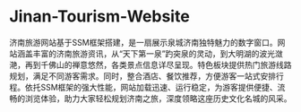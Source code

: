 # Jinan-Tourism-Website
济南旅游网站基于SSM框架搭建，是一扇展示泉城济南独特魅力的数字窗口。网站涵盖丰富的济南旅游资讯，从“天下第一泉”趵突泉的灵动，到大明湖的波光潋滟，再到千佛山的禅意悠然，各类景点信息详尽呈现。特色板块提供热门旅游线路规划，满足不同游客需求。同时，整合酒店、餐饮推荐，方便游客一站式安排行程。依托SSM框架的强大性能，网站加载迅速、运行稳定，为游客提供便捷、流畅的浏览体验，助力大家轻松规划济南之旅，深度领略这座历史文化名城的风采。 
